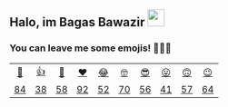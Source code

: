 ## Halo, im Bagas Bawazir <img src="https://raw.githubusercontent.com/MartinHeinz/MartinHeinz/master/wave.gif" width="30px">

<!-- <p align="center"> <img src="https://komarev.com/ghpvc/?username=bagasbawazir" alt="bagasbawazir" /> </p>

<p>&nbsp;
    <img align="center" src="https://github-readme-stats.vercel.app/api?username=bagasbawazir&show_icons=true" alt="bagasbawazir" />
</p> -->

### You can leave me some emojis! 🧙🏻‍♂️
<table>
<tr align="center">
  <td><a href="https://bagasbawazir-addmoji.vercel.app/api/addmoji?type=👋">👋</a></td>
  <td><a href="https://bagasbawazir-addmoji.vercel.app/api/addmoji?type=👍">👍</a></td>
  <td><a href="https://bagasbawazir-addmoji.vercel.app/api/addmoji?type=👊">👊</a></td>
  <td><a href="https://bagasbawazir-addmoji.vercel.app/api/addmoji?type=❤️">❤️</a></td>
  <td><a href="https://bagasbawazir-addmoji.vercel.app/api/addmoji?type=😂">😂</a></td>
  <td><a href="https://bagasbawazir-addmoji.vercel.app/api/addmoji?type=🤓">🤓</a></td>
  <td><a href="https://bagasbawazir-addmoji.vercel.app/api/addmoji?type=😎">😎</a></td>
  <td><a href="https://bagasbawazir-addmoji.vercel.app/api/addmoji?type=😛">😛</a></td>
  <td><a href="https://bagasbawazir-addmoji.vercel.app/api/addmoji?type=🙃">🙃</a></td>
  <td><a href="https://bagasbawazir-addmoji.vercel.app/api/addmoji?type=😉">😉</a></td>
</tr>
<tr align="center">
  <td><a href="https://bagasbawazir-addmoji.vercel.app/api/addmoji?type=👋"><span id="count-👋">84</span></a></td>
  <td><a href="https://bagasbawazir-addmoji.vercel.app/api/addmoji?type=👍"><span id="count-👍">38</span></a></td>
  <td><a href="https://bagasbawazir-addmoji.vercel.app/api/addmoji?type=👊"><span id="count-👊">58</span></a></td>
  <td><a href="https://bagasbawazir-addmoji.vercel.app/api/addmoji?type=❤️"><span id="count-❤️">92</span></a></td>
  <td><a href="https://bagasbawazir-addmoji.vercel.app/api/addmoji?type=😂"><span id="count-😂">52</span></a></td>
  <td><a href="https://bagasbawazir-addmoji.vercel.app/api/addmoji?type=🤓"><span id="count-🤓">70</span></a></td>
  <td><a href="https://bagasbawazir-addmoji.vercel.app/api/addmoji?type=😎"><span id="count-😎">56</span></a></td>
  <td><a href="https://bagasbawazir-addmoji.vercel.app/api/addmoji?type=😛"><span id="count-😛">41</span></a></td>
  <td><a href="https://bagasbawazir-addmoji.vercel.app/api/addmoji?type=🙃"><span id="count-🙃">57</span></a></td>
  <td><a href="https://bagasbawazir-addmoji.vercel.app/api/addmoji?type=😉"><span id="count-😉">64</span></a></td>
</tr>
</table>

